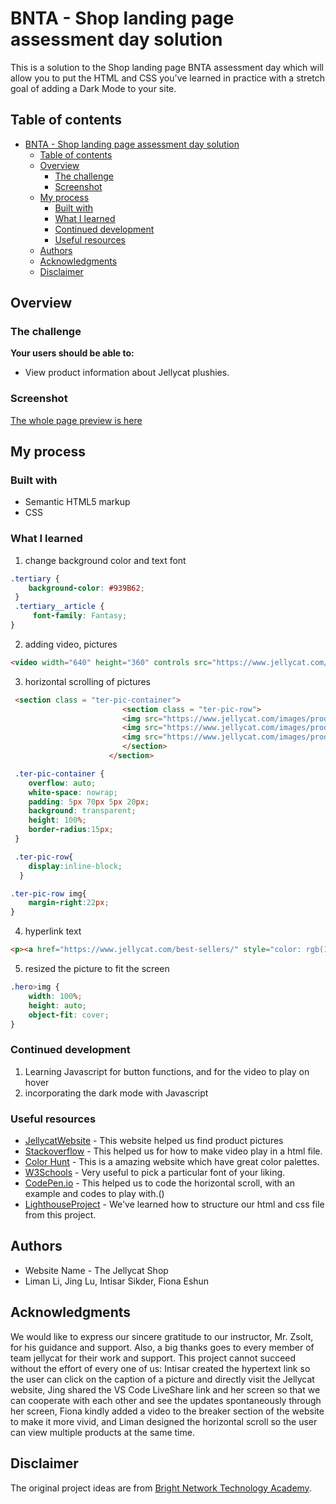 # BNTA - Shop landing page assessment day solution

This is a solution to the Shop landing page BNTA assessment day which will allow you to put the HTML and CSS you've learned in practice with a stretch goal of adding a Dark Mode to your site.

## Table of contents

- [BNTA - Shop landing page assessment day solution](#bnta---shop-landing-page-assessment-day-solution)
  - [Table of contents](#table-of-contents)
  - [Overview](#overview)
    - [The challenge](#the-challenge)
    - [Screenshot](#screenshot)
  - [My process](#my-process)
    - [Built with](#built-with)
    - [What I learned](#what-i-learned)
    - [Continued development](#continued-development)
    - [Useful resources](#useful-resources)
  - [Authors](#authors)
  - [Acknowledgments](#acknowledgments)
  - [Disclaimer](#disclaimer)

## Overview

### The challenge

**Your users should be able to:**
- View product information about Jellycat plushies. 

### Screenshot

[The whole page preview is here](/pageshot.png)   

## My process

### Built with
- Semantic HTML5 markup
- CSS

### What I learned
1. change background color and text font
```css
.tertiary {
    background-color: #939B62;
 }
 .tertiary__article {
     font-family: Fantasy;
}
```
2. adding video, pictures
```html
<video width="640" height="360" controls src="https://www.jellycat.com/images/video/FAST_FOOD_VIDEO_MAIN.MP4" type = "video/MP4"></video>
```
3. horizontal scrolling of pictures
```html
 <section class = "ter-pic-container">
                         <section class = "ter-pic-row">
                         <img src="https://www.jellycat.com/images/products/medium/FABF6PEACH.jpg">
                         <img src="https://www.jellycat.com/images/products/medium/VV6T.jpg">
                         <img src="https://www.jellycat.com/images/products/medium/A2L.jpg">
                         </section>
                      </section>
```
```css
 .ter-pic-container {
    overflow: auto;
    white-space: nowrap;
    padding: 5px 70px 5px 20px;
    background: transparent;
    height: 100%;
    border-radius:15px;
 }

 .ter-pic-row{
    display:inline-block;
  }

.ter-pic-row img{
    margin-right:22px;
}
```
4. hyperlink text

```html
<p><a href="https://www.jellycat.com/best-sellers/" style="color: rgb(13, 0, 128); font-family: fantasy, sans-serif; font-size: 16px; text-align: center;">Most Loved</a></p>
```

5. resized the picture to fit the screen
```css
.hero>img {
    width: 100%;
    height: auto;
    object-fit: cover;
}
```


### Continued development
1. Learning Javascript for button functions, and for the video to play on hover
2. incorporating the dark mode with Javascript


### Useful resources
- [JellycatWebsite](https://www.jellycat.com/) - This website helped us find product pictures
- [Stackoverflow](https://stackoverflow.com/questions/10813408/html5-video-not-playing) - This helped us for how to make video play in a html file.
- [Color Hunt](https://colorhunt.co/) - This is a amazing website which have great color palettes.
- [W3Schools](https://www.w3schools.com/css/css_font.asp) - Very useful to pick a particular font of your liking.
- [CodePen.io](https://codepen.io/adityajanuardi/pen/YzydaVj) - This helped us to code the horizontal scroll, with an example and codes to play with.()
- [LighthouseProject](https://github.com/brightnetwork-technology-academy/C9b_assessment_centre/tree/main/project/Lighthouse) - We've learned how to structure our html and css file from this project.

## Authors

- Website Name - The Jellycat Shop
- Liman Li, Jing Lu, Intisar Sikder, Fiona Eshun


## Acknowledgments
We would like to express our sincere gratitude to our instructor, Mr. Zsolt, for his guidance and support. Also, a big thanks goes to every member of team jellycat for their work and support. This project cannot succeed without the effort of every one of us: Intisar created the hypertext link so the user can click on the caption of a picture and directly visit the Jellycat website, Jing shared the VS Code LiveShare link and her screen so that we can cooperate with each other and see the updates spontaneously through her screen, Fiona kindly added a video to the breaker section of the website to make it more vivid, and Liman designed the horizontal scroll so the user can view multiple products at the same time. 

## Disclaimer
The original project ideas are from [Bright Network Technology Academy](https://www.brightnetwork.co.uk/graduate-employer-company/bright-network-technology-academy/).